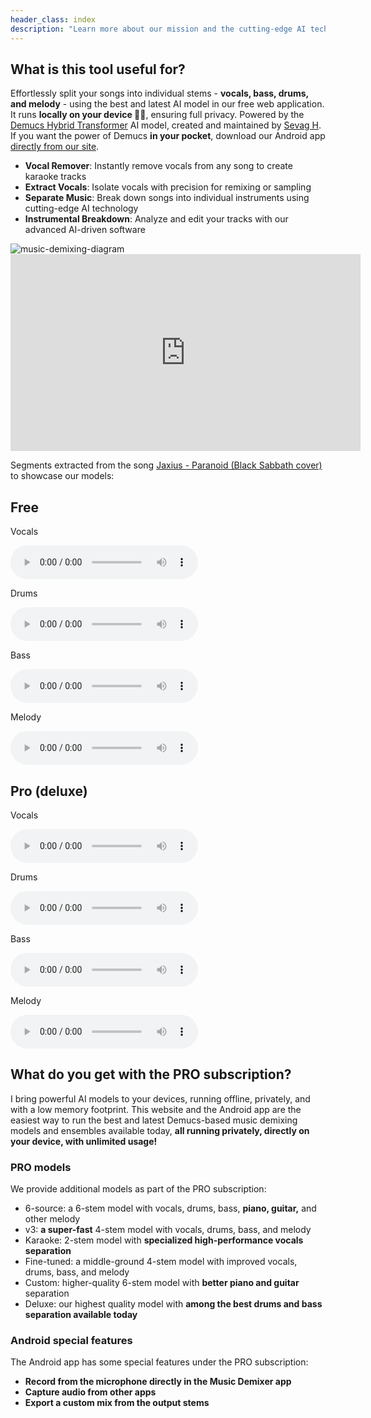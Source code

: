 ```yaml
---
header_class: index
description: "Learn more about our mission and the cutting-edge AI technology powering our music demixing tools."
---
```


## What is this tool useful for?

Effortlessly split your songs into individual stems - **vocals, bass, drums, and melody** - using the best and latest AI model in our free web application. It runs **locally on your device 🫵🏽**, ensuring full privacy. Powered by the [Demucs Hybrid Transformer](https://github.com/facebookresearch/demucs) AI model, created and maintained by [Sevag H](https://github.com/sevagh). If you want the power of Demucs **in your pocket**, download our Android app [directly from our site](/android).
- **Vocal Remover**: Instantly remove vocals from any song to create karaoke tracks
- **Extract Vocals**: Isolate vocals with precision for remixing or sampling
- **Separate Music**: Break down songs into individual instruments using cutting-edge AI technology
- **Instrumental Breakdown**: Analyze and edit your tracks with our advanced AI-driven software
<div class="image-container">
<img class="responsive-img" src="/assets/images/music-demix.webp" alt="music-demixing-diagram"/>
</div>

<div class="video-container">
<iframe width="560" height="315" src="https://www.youtube.com/embed/O1vbXB8K_DI?si=kux30l8qWeF8QFi4" title="YouTube video player" frameborder="0" allow="accelerometer; autoplay; clipboard-write; encrypted-media; gyroscope; picture-in-picture; web-share" referrerpolicy="strict-origin-when-cross-origin" allowfullscreen></iframe>
</div>

Segments extracted from the song [Jaxius - Paranoid (Black Sabbath cover)](https://www.jaxiusmusic.com/file-share/4a94f6cf-a844-4d72-b849-328829fe158f) to showcase our models:
<div class="card-container" id="demo-app">
  <div class="card">
    <div class="card-content">
      <h2 class="card-title">Free</h2>
      <p>Vocals</p>
      <audio controls>
        <source src="/assets/clips/paranoid_jaxius_vocals_free.mp3" type="audio/mp3">
      </audio>
      <p>Drums</p>
      <audio controls>
        <source src="/assets/clips/paranoid_jaxius_drums_free.mp3" type="audio/mp3">
      </audio>
      <p>Bass</p>
      <audio controls>
        <source src="/assets/clips/paranoid_jaxius_bass_free.mp3" type="audio/mp3">
      </audio>
      <p>Melody</p>
      <audio controls>
        <source src="/assets/clips/paranoid_jaxius_melody_free.mp3" type="audio/mp3">
      </audio>
    </div>
  </div>

  <div class="card">
    <div class="card-content">
      <h2 class="card-title">Pro (deluxe)</h2>
      <p>Vocals</p>
      <audio controls>
        <source src="/assets/clips/paranoid_jaxius_vocals_pro.mp3" type="audio/mp3">
      </audio>
      <p>Drums</p>
      <audio controls>
        <source src="/assets/clips/paranoid_jaxius_drums_pro.mp3" type="audio/mp3">
      </audio>
      <p>Bass</p>
      <audio controls>
        <source src="/assets/clips/paranoid_jaxius_bass_pro.mp3" type="audio/mp3">
      </audio>
      <p>Melody</p>
      <audio controls>
        <source src="/assets/clips/paranoid_jaxius_melody_pro.mp3" type="audio/mp3">
      </audio>
    </div>
  </div>
</div>

## What do you get with the PRO subscription?

I bring powerful AI models to your devices, running offline, privately, and with a low memory footprint. This website and the Android app are the easiest way to run the best and latest Demucs-based music demixing models and ensembles available today, **all running privately, directly on your device, with unlimited usage!**

### PRO models

We provide additional models as part of the PRO subscription:
* 6-source: a 6-stem model with vocals, drums, bass, **piano, guitar,** and other melody
* v3: **a super-fast** 4-stem model with vocals, drums, bass, and melody
* Karaoke: 2-stem model with **specialized high-performance vocals separation**
* Fine-tuned: a middle-ground 4-stem model with improved vocals, drums, bass, and melody
* Custom: higher-quality 6-stem model with **better piano and guitar** separation
* Deluxe: our highest quality model with **among the best drums and bass separation available today**

### Android special features

The Android app has some special features under the PRO subscription:

* **Record from the microphone directly in the Music Demixer app**
* **Capture audio from other apps**
* **Export a custom mix from the output stems**
